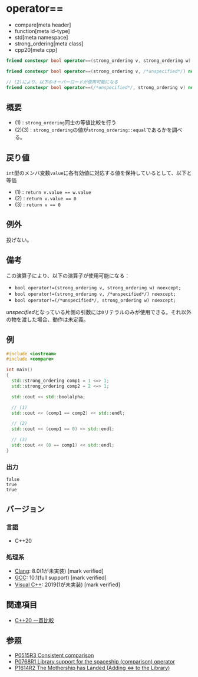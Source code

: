 # operator==

* compare[meta header]
* function[meta id-type]
* std[meta namespace]
* strong_ordering[meta class]
* cpp20[meta cpp]

```cpp
friend constexpr bool operator==(strong_ordering v, strong_ordering w) noexcept = default; // (1)

friend constexpr bool operator==(strong_ordering v, /*unspecified*/) noexcept;   // (2)

// (2)により、以下のオーバーロードが使用可能になる
friend constexpr bool operator==(/*unspecified*/, strong_ordering v) noexcept;   // (3)
```

## 概要

- (1) : `strong_ordering`同士の等値比較を行う
- (2)(3) : `strong_ordering`の値が`strong_ordering::equal`であるかを調べる。

## 戻り値

`int`型のメンバ変数`value`に各有効値に対応する値を保持しているとして、以下と等価

- (1) : `return v.value == w.value` 
- (2) : `return v.value == 0` 
- (3) : `return v == 0` 

## 例外
投げない。

## 備考
この演算子により、以下の演算子が使用可能になる：

  - `bool operator!=(strong_ordering v, strong_ordering w) noexcept;`
  - `bool operator!=(strong_ordering v, /*unspecified*/) noexcept;`
  - `bool operator!=(/*unspecified*/, strong_ordering w) noexcept;`

*unspecified*となっている片側の引数には`0`リテラルのみが使用できる。それ以外の物を渡した場合、動作は未定義。

## 例
```cpp example
#include <iostream>
#include <compare>

int main()
{
  std::strong_ordering comp1 = 1 <=> 1;
  std::strong_ordering comp2 = 2 <=> 1;

  std::cout << std::boolalpha;

  // (1)
  std::cout << (comp1 == comp2) << std::endl;

  // (2) 
  std::cout << (comp1 == 0) << std::endl;

  // (3)
  std::cout << (0 == comp1) << std::endl;
}
```

### 出力
```
false
true
true
```

## バージョン
### 言語
- C++20

### 処理系
- [Clang](/implementation.md#clang): 8.0(1が未実装) [mark verified]
- [GCC](/implementation.md#gcc): 10.1(full support) [mark verified]
- [Visual C++](/implementation.md#visual_cpp): 2019(1が未実装) [mark verified]

## 関連項目

- [C++20 一貫比較](/lang/cpp20/consistent_comparison.md)


## 参照

- [P0515R3 Consistent comparison](http://wg21.link/p0515)
- [P0768R1 Library support for the spaceship (comparison) operator](http://wg21.link/p0768)
- [P1614R2 The Mothership has Landed (Adding <=> to the Library)](http://wg21.link/p1614)